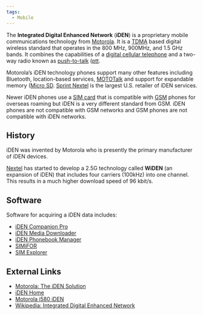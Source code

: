 ```yaml
---
tags:
  - Mobile
---
```

The **Integrated Digital Enhanced Network** (**iDEN**) is a proprietary
mobile communications technology from [Motorola](motorola.md).
It is a [TDMA](tdma.md) based digital wireless standard that
operates in the 800 MHz, 900MHz, and 1.5 GHz bands. It combines the
capabilities of a [digital cellular telephone](cell_phones.md)
and a two-way radio known as [push-to-talk](push-to-talk.md)
([ptt](ptt.md).

Motorola’s iDEN technology phones support many other features including
Bluetooth, location-based services, [MOTOTalk](mototalk.md) and support for
expandable memory ([Micro SD](micro_sd.md). [Sprint Nextel](sprint_nextel.md)
is the largest U.S. retailer of iDEN services.

Newer iDEN phones use a [SIM card](sim_cards.md) that is compatible with
[GSM](gsm.md) phones for overseas roaming but iDEN is a very different standard
from GSM. iDEN phones are not compatible with GSM networks and GSM phones are
not compatible with iDEN networks.

## History

iDEN was invented by Motorola who is presently the primary manufacturer
of iDEN devices.

[Nextel](nextel.md) has started to develop a 2.5G technology
called **WiDEN** (an expansion of iDEN) that includes four carriers
(100kHz) into one channel. This results in a much higher download speed
of 96 kbit/s.

## Software

Software for acquiring a iDEN data includes:

* [iDEN Companion Pro](iden_companion_pro.md)
* [iDEN Media Downloader](iden_media_downloader.md)
* [iDEN Phonebook Manager](iden_phonebook_manager.md)
* [SIMiFOR](simifor.md)
* [SIM Explorer](sim_explorer.md)

## External Links

* [Motorola: The iDEN Solution](http://idenphones.motorola.com/idenHome/common/what_is_iden.jsp)
* [iDEN Home](http://idenphones.motorola.com/iden/iden_home.jsp)
* [Motorola i580 iDEN](http://www.phoneyworld.com/newspage.aspx?n=1907)
* [Wikipedia: Integrated Digital Enhanced Network](http://en.wikipedia.org/wiki/Integrated_Digital_Enhanced_Network)
